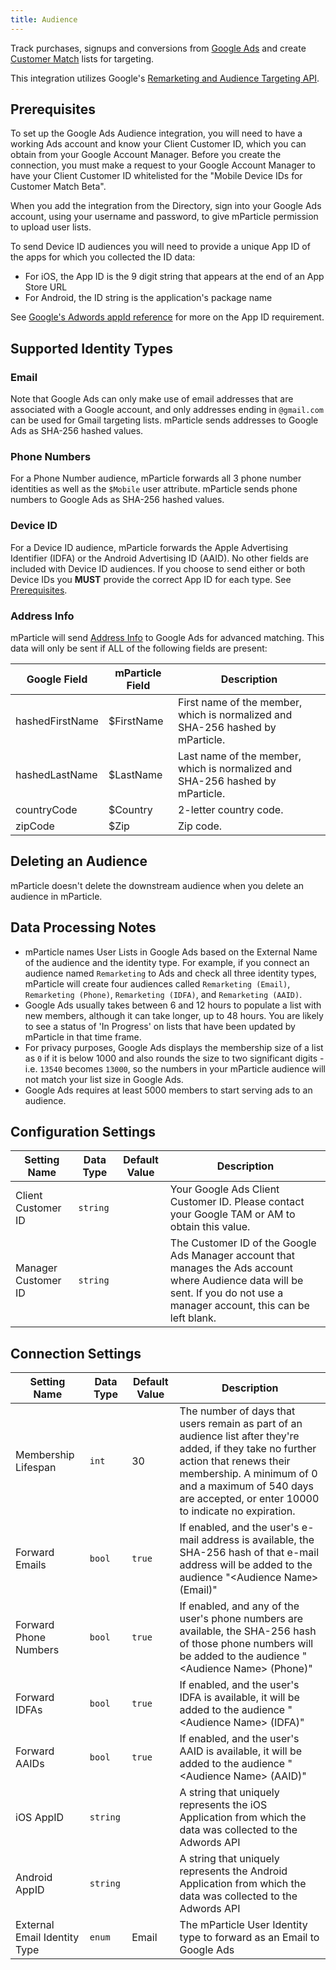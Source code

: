```yaml
---
title: Audience
---
```


Track purchases, signups and conversions from [Google Ads](https://ads.google.com/) and create [Customer Match](https://support.google.com/adwords/answer/6379332?hl=en-GB&ref_topic=6296507) lists for targeting.

This integration utilizes Google's [Remarketing and Audience Targeting API](https://developers.google.com/google-ads/api/docs/remarketing/overview).

## Prerequisites

To set up the Google Ads Audience integration, you will need to have a working Ads account and know your Client Customer ID, which you can obtain from your Google Account Manager. Before you create the connection, you must make a request to your Google Account Manager to have your Client Customer ID whitelisted for the "Mobile Device IDs for Customer Match Beta".

When you add the integration from the Directory, sign into your Google Ads account, using your username and password, to give mParticle permission to upload user lists.

To send Device ID audiences you will need to provide a unique App ID of the apps for which you collected the ID data:
* For iOS, the App ID is the 9 digit string that appears at the end of an App Store URL
* For Android, the ID string is the application's package name

See [Google's Adwords appId reference](https://developers.google.com/adwords/api/docs/reference/v201802/AdwordsUserListService.CrmBasedUserList#appid) for more on the App ID requirement.

## Supported Identity Types

### Email

Note that Google Ads can only make use of email addresses that are associated with a Google account, and only addresses ending in `@gmail.com` can be used for Gmail targeting lists. mParticle sends addresses to Google Ads as SHA-256 hashed values.

### Phone Numbers

For a Phone Number audience, mParticle forwards all 3 phone number identities as well as the `$Mobile` user attribute. mParticle sends phone numbers to Google Ads as SHA-256 hashed values.

### Device ID

For a Device ID audience, mParticle forwards the Apple Advertising Identifier (IDFA) or the Android Advertising ID (AAID). No other fields are included with Device ID audiences. If you choose to send either or both Device IDs you **MUST** provide the correct App ID for each type. See [Prerequisites](#prerequisites).

### Address Info

mParticle will send [Address Info](https://developers.google.com/adwords/api/docs/reference/v201809/AdwordsUserListService.AddressInfo) to Google Ads for advanced matching. This data will only be sent if ALL of the following fields are present:

| Google Field | mParticle Field | Description|
|---|---|---|
| hashedFirstName | $FirstName | First name of the member, which is normalized and SHA-256 hashed by mParticle. |
| hashedLastName | $LastName | Last name of the member, which is normalized and SHA-256 hashed by mParticle. |
| countryCode | $Country | 2-letter country code. |
| zipCode | $Zip | Zip code. |

## Deleting an Audience

mParticle doesn't delete the downstream audience when you delete an audience in mParticle.

## Data Processing Notes

* mParticle names User Lists in Google Ads based on the External Name of the audience and the identity type. For example, if you connect an audience named `Remarketing` to Ads and check all three identity types, mParticle will create four audiences called `Remarketing (Email)`, `Remarketing (Phone)`, `Remarketing (IDFA)`, and `Remarketing (AAID)`.
* Google Ads usually takes between 6 and 12 hours to populate a list with new members, although it can take longer, up to 48 hours. You are likely to see a status of 'In Progress' on lists that have been updated by mParticle in that time frame.
* For privacy purposes, Google Ads displays the membership size of a list as `0` if it is below 1000 and also rounds the size to two significant digits - i.e. `13540` becomes `13000`, so the numbers in your mParticle audience will not match your list size in Google Ads.
* Google Ads requires at least 5000 members to start serving ads to an audience.

## Configuration Settings

| Setting Name| Data Type | Default Value | Description |
|-------------|----------|----------------|-----------------|
| Client Customer ID | `string` | | Your Google Ads Client Customer ID. Please contact your Google TAM or AM to obtain this value. |
| Manager Customer ID | `string` | | The Customer ID of the Google Ads Manager account that manages the Ads account where Audience data will be sent. If you do not use a manager account, this can be left blank. |

## Connection Settings

| Setting Name| Data Type | Default Value | Description |
|-------------|----------|----------------|-----------------|
Membership Lifespan | `int`| 30 | The number of days that users remain as part of an audience list after they're added, if they take no further action that renews their membership. A minimum of 0 and a maximum of 540 days are accepted, or enter 10000 to indicate no expiration. |
Forward Emails | `bool` | `true` | If enabled, and the user's e-mail address is available, the SHA-256 hash of that e-mail address will be added to the audience "&lt;Audience Name&gt; (Email)" |
Forward Phone Numbers | `bool` | `true` | If enabled, and any of the user's phone numbers are available, the SHA-256 hash of those phone numbers will be added to the audience "&lt;Audience Name&gt; (Phone)" |
Forward IDFAs | `bool` | `true` | If enabled, and the user's IDFA is available, it will be added to the audience "&lt;Audience Name&gt; (IDFA)" |
Forward AAIDs | `bool` | `true` | If enabled, and the user's AAID is available, it will be added to the audience "&lt;Audience Name&gt; (AAID)" |
iOS AppID | `string` | | A string that uniquely represents the iOS Application from which the data was collected to the Adwords API |
Android AppID | `string` | | A string that uniquely represents the Android Application from which the data was collected to the Adwords API |
External Email Identity Type | `enum` | Email | The mParticle User Identity type to forward as an Email to Google Ads  |
